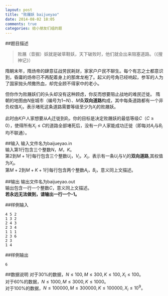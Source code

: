 ```yaml
---
layout: post
title: "败屩妖 baijueyao"
date: 2014-08-02 18:05
comments: true
categories: 给小朋友们组的题
---
```


##题目描述

> 败屩（音掘）妖就是破草鞋妖，天下破败时，他们就会出来阻塞道路。（《搜神记》）

隋朝末年，隋炀帝的肆意征战劳民耗财，家家户户民不聊生。每个有志之士都意识到，昏庸的炀帝已不再配着身上的那席龙袍了。起义的号角已经响起，参军的人为了国家抛头颅撒热血，却完全顾不得家中的老小。

但你作为败屩妖们的头头却没有这种顾虑，你反而想要阻止战地的难民迁徙。
隋朝的地图由$N$座城市（编号为$1$~$N$）、$M$条**双向道路**构成，其中每条道路都有一个非负权值$X_i$，表示堵死这条道路需要等级至少为$X_i$的败屩妖。

此时由$K$户人家想要从$A_i$迁徙到$B_i$，你的目标是决定败屩妖的最低等级$C$（$C\geq 0$），使得所有$X_i\leq C$的道路全部堵死后，没有一户人家能成功迁徙（即每对$A_i$与$B_i$均不联通）。

##输入
输入文件名为baijueyao.in<br />
输入第$1$行包含三个整数$N$，$M$，$K$。<br />
第$2$到$M+1$行每行包含三个整数$U_i$，$V_i$，$X_i$，表示有一条$U_i$与$V_i$的**双向道路**,其权值为$X_i$。<br />
第$M+2$到$M+K+1$行每行包含两个整数$A_i$，$B_i$，意义同上文描述。

##输出
输出文件名为baijueyao.out<br />
输出包含一行一个整数$C$，意义同上文描述。<br />
**若永远无法做到，请输出一行一个-1。**


##样例输入

	4 5 2
	1 3 2
	2 4 3
	2 3 4
	1 1 1
	2 3 6
	2 3
	1 4

##样例输出

	6

##数据说明
对于$30\%$的数据，$N\leq 100, M\leq 300, K\leq 100, X_i\leq 100。$<br />
对于$60\%$的数据，$N\leq 1000, M\leq 3000, K\leq 1000。$<br />
对于$100\%$的数据，$N\leq 100000, M\leq 300000, K\leq 100000, X_i\leq 10^9。$
